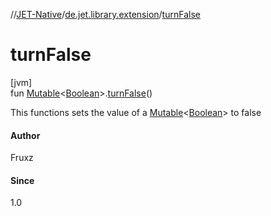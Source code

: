 //[JET-Native](../../index.md)/[de.jet.library.extension](index.md)/[turnFalse](turn-false.md)

# turnFalse

[jvm]\
fun [Mutable](../de.jet.library.tool.mutable/-mutable/index.md)&lt;[Boolean](https://kotlinlang.org/api/latest/jvm/stdlib/kotlin/-boolean/index.html)&gt;.[turnFalse](turn-false.md)()

This functions sets the value of a [Mutable](../de.jet.library.tool.mutable/-mutable/index.md)<[Boolean](https://kotlinlang.org/api/latest/jvm/stdlib/kotlin/-boolean/index.html)> to false

#### Author

Fruxz

#### Since

1.0

